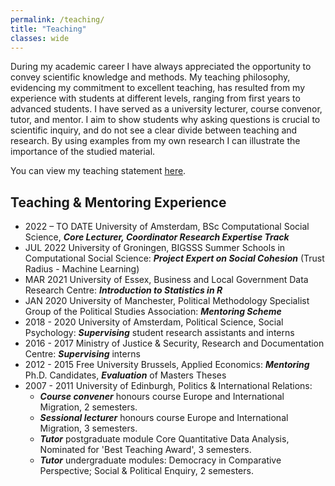 ```yaml
---
permalink: /teaching/
title: "Teaching"
classes: wide
---
```

During my academic career I have always appreciated the opportunity to convey scientific knowledge and methods. My teaching philosophy, evidencing my commitment to excellent teaching, has resulted from my experience with students at different levels, ranging from first years to advanced students. I have served as a university lecturer, course convenor, tutor, and mentor. I aim to show students why asking questions is crucial to scientific inquiry, and do not see a clear divide between teaching and research. By using examples from my own research I can illustrate the importance of the studied material. 

You can view my teaching statement [here](/assets/files/Teaching_statement_Achbari.pdf).

## Teaching & Mentoring Experience

- 2022 – TO DATE University of Amsterdam, BSc Computational Social Science, <b><i>Core Lecturer, Coordinator Research Expertise Track</i></b>
- JUL 2022	University of Groningen, BIGSSS Summer Schools in Computational Social Science: <b><i>Project Expert on Social Cohesion</i></b> (Trust Radius - Machine   Learning) 
- MAR 2021	University of Essex, Business and Local Government Data Research Centre: <b><i>Introduction to Statistics in R</i></b>
- JAN 2020	University of Manchester, Political Methodology Specialist Group of the Political Studies Association: <b><i>Mentoring Scheme</i></b> 
- 2018 - 2020	University of Amsterdam, Political Science, Social Psychology: <b><i>Supervising</i></b> student research assistants and interns
- 2016 - 2017	Ministry of Justice & Security, Research and Documentation Centre: <b><i>Supervising</i></b> interns
- 2012 - 2015	Free University Brussels, Applied Economics: <b><i>Mentoring</i></b> Ph.D. Candidates, <b><i>Evaluation</i></b> of Masters Theses 
- 2007 - 2011	University of Edinburgh, Politics & International Relations: 
  - <b><i>Course convener</i></b> honours course Europe and International Migration, 2 semesters.
  - <b><i>Sessional lecturer</i></b> honours course Europe and International Migration, 3 semesters.
  - <b><i>Tutor</i></b> postgraduate module Core Quantitative Data Analysis, Nominated for &apos;Best Teaching Award&apos;, 3 semesters.
  - <b><i>Tutor</i></b> undergraduate modules: Democracy in Comparative Perspective; Social & Political Enquiry, 2 semesters.
